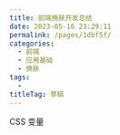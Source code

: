 ```yaml
---
title: 前端换肤开发总结
date: 2023-05-16 23:29:11
permalink: /pages/1dbf5f/
categories: 
  - 前端
  - 应用基础
  - 换肤
tags: 
  - 
titleTag: 草稿
---
```


CSS 变量